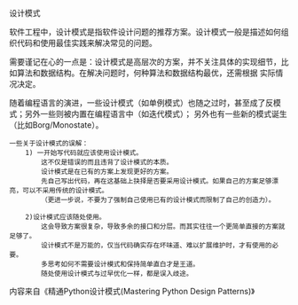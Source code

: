 设计模式

软件工程中，设计模式是指软件设计问题的推荐方案。设计模式一般是描述如何组织代码和使用最佳实践来解决常见的问题。

需要谨记在心的一点是：设计模式是高层次的方案，并不关注具体的实现细节，比如算法和数据结构。在解决问题时，何种算法和数据结构最优，还需根据
实际情况决定。

随着编程语言的演进，一些设计模式（如单例模式）也随之过时，甚至成了反模式；另外一些则被内置在编程语言中（如迭代模式）；
另外也有一些新的模式诞生（比如Borg/Monostate）。

    一些关于设计模式的误解：
        1) 一开始写代码就应该使用设计模式。
            这不仅是错误的而且违背了设计模式的本质。
            设计模式是在已有的方案上发现更好的方案。
            先自己写出代码，再在这基础上抉择是否要采用设计模式。如果自己的方案足够漂亮，可以不采用传统的设计模式。
            （更进一步说，不要为了强制自己使用已有的设计模式而限制了自己的创造力）。
        
        2)设计模式应该随处使用。
            这会导致方案很复杂，导致多余的接口和分层。而其实往往一个更简单直接的方案就足够了。
            设计模式不是万能的，仅当代码确实存在坏味道、难以扩展维护时，才有使用的必要。
            多思考如何不需要设计模式和保持简单直白才是王道。
            随处使用设计模式与过早优化一样，都是误入歧途。
        
内容来自《精通Python设计模式(Mastering Python Design Patterns)》
